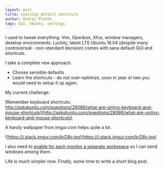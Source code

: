 ```yaml
---
layout: post
title: Learning default shortcuts
author: Ondrej Platek
tags: GUI, Ubuntu, settings
---
```


I used to tweak everything. Vim, Openbox, Xfce, window managers, desktop environments.
Luckily, latest LTS Ubuntu 16.04 (despite many controversial - non-standard decision) comes with sane default GUI and shortcuts.

I take a complete new approach:
- Choose sensible defaults
- Learn the shortcuts - do not over-optimize, soon in year or two you would need to setup it up again.

My current challenge:

[Remember keyboard shortcuts: http://askubuntu.com/questions/28086/what-are-unitys-keyboard-and-mouse-shortcuts](http://askubuntu.com/questions/28086/what-are-unitys-keyboard-and-mouse-shortcuts)

A handy wallpaper from imgur.com helps quite a lot.

![https://i.stack.imgur.com/krD8y.jpg](https://i.stack.imgur.com/krD8y.jpg)

I also need to [enable for each monitor a separate workspace](http://askubuntu.com/questions/141752/keyboard-shortcut-to-move-windows-between-monitors) so I can send windows among them.

Life is much simpler now. Finally, some time to write a short blog post.
